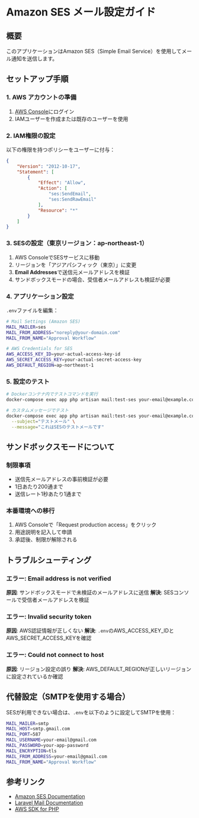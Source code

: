# Amazon SES メール設定ガイド

## 概要
このアプリケーションはAmazon SES（Simple Email Service）を使用してメール通知を送信します。

## セットアップ手順

### 1. AWS アカウントの準備
1. [AWS Console](https://console.aws.amazon.com/)にログイン
2. IAMユーザーを作成または既存のユーザーを使用

### 2. IAM権限の設定
以下の権限を持つポリシーをユーザーに付与：
```json
{
    "Version": "2012-10-17",
    "Statement": [
        {
            "Effect": "Allow",
            "Action": [
                "ses:SendEmail",
                "ses:SendRawEmail"
            ],
            "Resource": "*"
        }
    ]
}
```

### 3. SESの設定（東京リージョン：ap-northeast-1）
1. AWS ConsoleでSESサービスに移動
2. リージョンを「アジアパシフィック（東京）」に変更
3. **Email Addresses**で送信元メールアドレスを検証
4. サンドボックスモードの場合、受信者メールアドレスも検証が必要

### 4. アプリケーション設定
`.env`ファイルを編集：
```bash
# Mail Settings (Amazon SES)
MAIL_MAILER=ses
MAIL_FROM_ADDRESS="noreply@your-domain.com"
MAIL_FROM_NAME="Approval Workflow"

# AWS Credentials for SES
AWS_ACCESS_KEY_ID=your-actual-access-key-id
AWS_SECRET_ACCESS_KEY=your-actual-secret-access-key
AWS_DEFAULT_REGION=ap-northeast-1
```

### 5. 設定のテスト
```bash
# Dockerコンテナ内でテストコマンドを実行
docker-compose exec app php artisan mail:test-ses your-email@example.com

# カスタムメッセージでテスト
docker-compose exec app php artisan mail:test-ses your-email@example.com \
  --subject="テストメール" \
  --message="これはSESのテストメールです"
```

## サンドボックスモードについて

### 制限事項
- 送信先メールアドレスの事前検証が必要
- 1日あたり200通まで
- 送信レート1秒あたり1通まで

### 本番環境への移行
1. AWS Consoleで「Request production access」をクリック
2. 用途説明を記入して申請
3. 承認後、制限が解除される

## トラブルシューティング

### エラー: Email address is not verified
**原因**: サンドボックスモードで未検証のメールアドレスに送信
**解決**: SESコンソールで受信者メールアドレスを検証

### エラー: Invalid security token
**原因**: AWS認証情報が正しくない
**解決**: `.env`のAWS_ACCESS_KEY_IDとAWS_SECRET_ACCESS_KEYを確認

### エラー: Could not connect to host
**原因**: リージョン設定の誤り
**解決**: AWS_DEFAULT_REGIONが正しいリージョンに設定されているか確認

## 代替設定（SMTPを使用する場合）

SESが利用できない場合は、`.env`を以下のように設定してSMTPを使用：

```bash
MAIL_MAILER=smtp
MAIL_HOST=smtp.gmail.com
MAIL_PORT=587
MAIL_USERNAME=your-email@gmail.com
MAIL_PASSWORD=your-app-password
MAIL_ENCRYPTION=tls
MAIL_FROM_ADDRESS=your-email@gmail.com
MAIL_FROM_NAME="Approval Workflow"
```

## 参考リンク
- [Amazon SES Documentation](https://docs.aws.amazon.com/ses/)
- [Laravel Mail Documentation](https://laravel.com/docs/10.x/mail)
- [AWS SDK for PHP](https://docs.aws.amazon.com/sdk-for-php/)